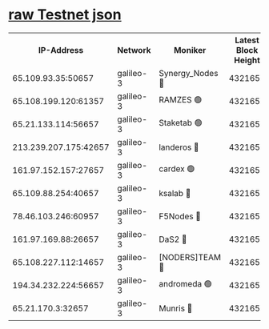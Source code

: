 [raw Testnet json](https://rpc-check.androt.stavr.tech/androt/rpcandrot_result.json)
=

<table><tr><th>IP-Address</th><th>Network</th><th>Moniker</th><th>Latest Block Height</th><th>Earliest Block Height</th><th>Catching Up</th><th>Tx Index</th><th>Voting Power</th><th>Scan Time</th></tr><tr><td>65.109.93.35:50657</td><td>galileo-3</td><td>Synergy_Nodes 🔴</td><td>4321655</td><td>0</td><td>False</td><td>on</td><td>960602</td><td>2023-12-21T17:04:08.674879056UTC</td></tr><tr><td>65.108.199.120:61357</td><td>galileo-3</td><td>RAMZES 🟢</td><td>4321653</td><td>1</td><td>False</td><td>on</td><td>0</td><td>2023-12-21T17:03:55.402516820UTC</td></tr><tr><td>65.21.133.114:56657</td><td>galileo-3</td><td>Staketab 🟢</td><td>4321655</td><td>90001</td><td>False</td><td>on</td><td>0</td><td>2023-12-21T17:04:09.625507817UTC</td></tr><tr><td>213.239.207.175:42657</td><td>galileo-3</td><td>landeros 🔴</td><td>4321650</td><td>2642001</td><td>False</td><td>on</td><td>72</td><td>2023-12-21T17:03:43.130969645UTC</td></tr><tr><td>161.97.152.157:27657</td><td>galileo-3</td><td>cardex 🟢</td><td>4321655</td><td>2945323</td><td>False</td><td>on</td><td>0</td><td>2023-12-21T17:04:09.005113316UTC</td></tr><tr><td>65.109.88.254:40657</td><td>galileo-3</td><td>ksalab 🔴</td><td>4321652</td><td>3000356</td><td>False</td><td>on</td><td>31614</td><td>2023-12-21T17:03:50.956036609UTC</td></tr><tr><td>78.46.103.246:60957</td><td>galileo-3</td><td>F5Nodes 🔴</td><td>4321655</td><td>3057001</td><td>False</td><td>off</td><td>24</td><td>2023-12-21T17:04:09.268421437UTC</td></tr><tr><td>161.97.169.88:26657</td><td>galileo-3</td><td>DaS2 🔴</td><td>4321652</td><td>3123001</td><td>False</td><td>on</td><td>62</td><td>2023-12-21T17:03:50.517955278UTC</td></tr><tr><td>65.108.227.112:14657</td><td>galileo-3</td><td>[NODERS]TEAM 🔴</td><td>4321650</td><td>3176323</td><td>False</td><td>on</td><td>959621</td><td>2023-12-21T17:03:43.495480877UTC</td></tr><tr><td>194.34.232.224:56657</td><td>galileo-3</td><td>andromeda 🟢</td><td>4321652</td><td>4221652</td><td>False</td><td>off</td><td>0</td><td>2023-12-21T17:03:50.063640932UTC</td></tr><tr><td>65.21.170.3:32657</td><td>galileo-3</td><td>Munris 🔴</td><td>4321653</td><td>4221653</td><td>False</td><td>off</td><td>414</td><td>2023-12-21T17:04:00.095707131UTC</td></tr></table>
